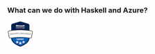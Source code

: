 
### What can we do with Haskell and Azure?
![az-400](images/microsoft-certified-devops-engineer-expert_60x60.png)

